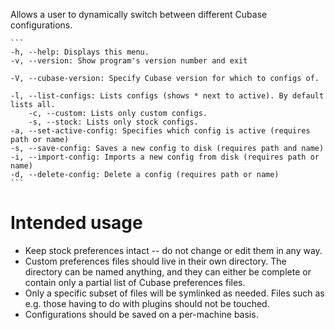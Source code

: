 Allows a user to dynamically switch between different Cubase configurations.

    ```
    -h, --help: Displays this menu.
    -v, --version: Show program's version number and exit

    -V, --cubase-version: Specify Cubase version for which to configs of.

    -l, --list-configs: Lists configs (shows * next to active). By default lists all.
        -c, --custom: Lists only custom configs.
        -s, --stock: Lists only stock configs.
    -a, --set-active-config: Specifies which config is active (requires path or name)
    -s, --save-config: Saves a new config to disk (requires path and name)
    -i, --import-config: Imports a new config from disk (requires path or name)
    -d, --delete-config: Delete a config (requires path or name)
    ```

# Intended usage
* Keep stock preferences intact -- do not change or edit them in any way.
* Custom preferences files should live in their own directory. The directory can be named anything, and they can either be complete or contain only a partial list of Cubase preferences files.
* Only a specific subset of files will be symlinked as needed. Files such as e.g. those having to do with plugins should not be touched.
* Configurations should be saved on a per-machine basis.

